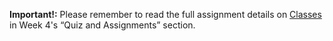 **Important!:** Please remember to read the full assignment details on [Classes](https://classes.pace.edu) in Week 4's “Quiz and Assignments” section.